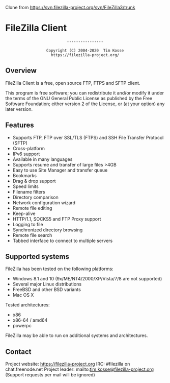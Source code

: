 Clone from https://svn.filezilla-project.org/svn/FileZilla3/trunk

#                               FileZilla Client
                               ----------------

                      Copyright (C) 2004-2020  Tim Kosse
                        https://filezilla-project.org/

Overview
--------

FileZilla Client is a free, open source FTP, FTPS and SFTP client.

This program is free software; you can redistribute it and/or modify
it under the terms of the GNU General Public License as published by
the Free Software Foundation; either version 2 of the License, or
(at your option) any later version.

Features
--------

- Supports FTP, FTP over SSL/TLS (FTPS) and SSH File Transfer Protocol (SFTP)
- Cross-platform
- IPv6 support
- Available in many languages
- Supports resume and transfer of large files >4GB
- Easy to use Site Manager and transfer queue
- Bookmarks
- Drag & drop support
- Speed limits
- Filename filters
- Directory comparison
- Network configuration wizard
- Remote file editing
- Keep-alive
- HTTP/1.1, SOCKS5 and FTP Proxy support
- Logging to file
- Synchronized directory browsing
- Remote file search
- Tabbed interface to connect to multiple servers

Supported systems
-----------------

FileZilla has been tested on the following platforms:
- Windows 8.1 and 10 (9x/ME/NT4/2000/XP/Vista/7/8 are not supported)
- Several major Linux distributions
- FreeBSD and other BSD variants
- Mac OS X

Tested architectures:
- x86
- x86-64 / amd64
- powerpc

FileZilla may be able to run on additional systems and architectures.

Contact
-------

Project website: https://filezilla-project.org
IRC:             #filezilla on chat.freenode.net
Project leader:  mailto:tim.kosse@filezilla-project.org (Support requests per
                 mail will be ignored)


